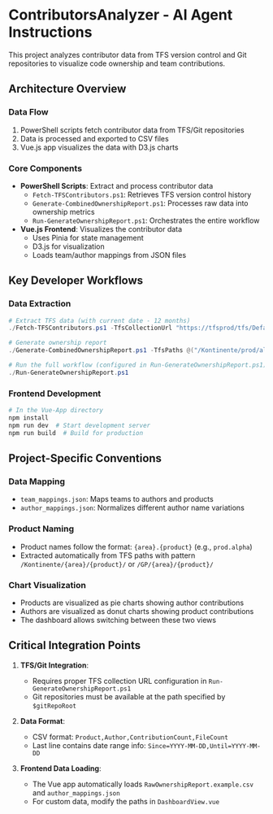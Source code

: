 # ContributorsAnalyzer - AI Agent Instructions

This project analyzes contributor data from TFS version control and Git repositories to visualize code ownership and team contributions.

## Architecture Overview

### Data Flow
1. PowerShell scripts fetch contributor data from TFS/Git repositories
2. Data is processed and exported to CSV files
3. Vue.js app visualizes the data with D3.js charts

### Core Components
- **PowerShell Scripts**: Extract and process contributor data
  - `Fetch-TFSContributors.ps1`: Retrieves TFS version control history
  - `Generate-CombinedOwnershipReport.ps1`: Processes raw data into ownership metrics
  - `Run-GenerateOwnershipReport.ps1`: Orchestrates the entire workflow
- **Vue.js Frontend**: Visualizes the contributor data
  - Uses Pinia for state management
  - D3.js for visualization
  - Loads team/author mappings from JSON files

## Key Developer Workflows

### Data Extraction

```powershell
# Extract TFS data (with current date - 12 months)
./Fetch-TFSContributors.ps1 -TfsCollectionUrl "https://tfsprod/tfs/DefaultCollection" -Paths "/Kontinente/prod/alpha/" -OutputCsv "TFSChanges.local.csv"

# Generate ownership report
./Generate-CombinedOwnershipReport.ps1 -TfsPaths @("/Kontinente/prod/alpha/") -TfsCsv "TFSChanges.local.csv" -FromDate "2025-01-01"

# Run the full workflow (configured in Run-GenerateOwnershipReport.ps1)
./Run-GenerateOwnershipReport.ps1
```

### Frontend Development

```bash
# In the Vue-App directory
npm install
npm run dev  # Start development server
npm run build  # Build for production
```

## Project-Specific Conventions

### Data Mapping
- `team_mappings.json`: Maps teams to authors and products
- `author_mappings.json`: Normalizes different author name variations

### Product Naming
- Product names follow the format: `{area}.{product}` (e.g., `prod.alpha`)
- Extracted automatically from TFS paths with pattern `/Kontinente/{area}/{product}/` or `/GP/{area}/{product}/`

### Chart Visualization
- Products are visualized as pie charts showing author contributions
- Authors are visualized as donut charts showing product contributions
- The dashboard allows switching between these two views

## Critical Integration Points

1. **TFS/Git Integration**:
   - Requires proper TFS collection URL configuration in `Run-GenerateOwnershipReport.ps1`
   - Git repositories must be available at the path specified by `$gitRepoRoot`

2. **Data Format**:
   - CSV format: `Product,Author,ContributionCount,FileCount`
   - Last line contains date range info: `Since=YYYY-MM-DD,Until=YYYY-MM-DD`

3. **Frontend Data Loading**:
   - The Vue app automatically loads `RawOwnershipReport.example.csv` and `author_mappings.json`
   - For custom data, modify the paths in `DashboardView.vue`
